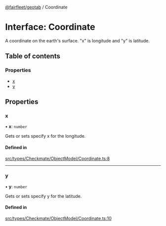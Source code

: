 [@fairfleet/geotab](../README.md) / Coordinate

# Interface: Coordinate

A coordinate on the earth's surface. "x" is longitude and "y" is latitude.

## Table of contents

### Properties

- [x](Coordinate.md#x)
- [y](Coordinate.md#y)

## Properties

### x

• **x**: `number`

Gets or sets specify x for the longitude.

#### Defined in

[src/types/Checkmate/ObjectModel/Coordinate.ts:8](https://github.com/fairfleet/geotab/blob/ff38bfc/src/types/Checkmate/ObjectModel/Coordinate.ts#L8)

___

### y

• **y**: `number`

Gets or sets specify y for the latitude.

#### Defined in

[src/types/Checkmate/ObjectModel/Coordinate.ts:10](https://github.com/fairfleet/geotab/blob/ff38bfc/src/types/Checkmate/ObjectModel/Coordinate.ts#L10)
